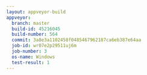 ```yaml
---
layout: appveyor-build
appveyor:
  branch: master
  build-id: 45216045
  build-number: 564
  commit: 3a8e3a1102458f0485467962187ca6eb387e64aa
  job-id: wr07e2p29511uj6m
  job-number: 3
  os-name: Windows
  test-result: 1
---
```

